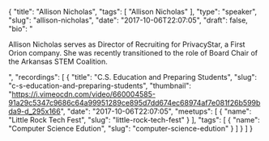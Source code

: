 {
  "title": "Allison Nicholas",
  "tags": [
    "Allison Nicholas"
  ],
  "type": "speaker",
  "slug": "allison-nicholas",
  "date": "2017-10-06T22:07:05",
  "draft": false,
  "bio": "<p>Allison Nicholas serves as Director of Recruiting for PrivacyStar, a First Orion company. She was recently transitioned to the role of Board Chair of the Arkansas STEM Coalition.</p>",
  "recordings": [
    {
      "title": "C.S. Education and Preparing Students",
      "slug": "c-s-education-and-preparing-students",
      "thumbnail": "https://i.vimeocdn.com/video/660004585-91a29c5347c9686c64a99951289ce895d7dd674ec68974af7e081f26b599bda9-d_295x166",
      "date": "2017-10-06T22:07:05",
      "meetups": [
        {
          "name": "Little Rock Tech Fest",
          "slug": "little-rock-tech-fest"
        }
      ],
      "tags": [
        {
          "name": "Computer Science Edution",
          "slug": "computer-science-edution"
        }
      ]
    }
  ]
}